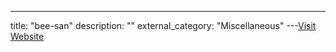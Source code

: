 ---
title: "bee-san"
description: ""
external_category: "Miscellaneous"
---[Visit Website](https://github.com/bee-san)

